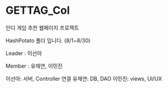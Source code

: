 # GETTAG_Col
인디 게임 추천 웹페이지 프로젝트

HashPotato 폴더 입니다. (8/1~8/30)

 
Leader : 이선아

Member : 유채연, 이민진

이선아: 서버, Controller 연결
유채연: DB, DAO
이민진: views, UI/UX
